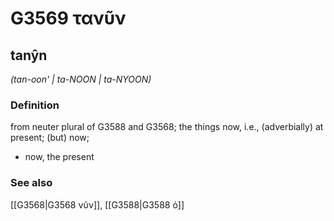 # G3569 τανῦν

## tanŷn

_(tan-oon' | ta-NOON | ta-NYOON)_

### Definition

from neuter plural of G3588 and G3568; the things now, i.e., (adverbially) at present; (but) now; 

- now, the present

### See also

[[G3568|G3568 νῦν]], [[G3588|G3588 ὁ]]
